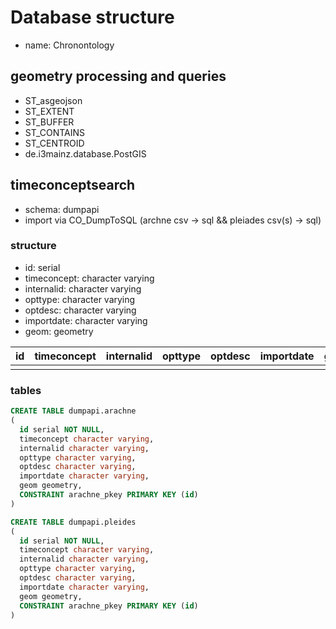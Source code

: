 # Database structure

* name: Chronontology

## geometry processing and queries

* ST_asgeojson
* ST_EXTENT
* ST_BUFFER
* ST_CONTAINS
* ST_CENTROID
* de.i3mainz.database.PostGIS

## timeconceptsearch

* schema: dumpapi
* import via CO_DumpToSQL (archne csv -> sql && pleiades csv(s) -> sql)

### structure

* id: serial
* timeconcept: character varying
* internalid: character varying
* opttype: character varying
* optdesc: character varying
* importdate: character varying
* geom: geometry

| id | timeconcept | internalid | opttype | optdesc | importdate | geom |
| -- | ----------- | ---------- | ------- | ------- | ---------- | ---- |
|    |             |            |         |         |            |      |

### tables

```sql
CREATE TABLE dumpapi.arachne
(
  id serial NOT NULL,
  timeconcept character varying,
  internalid character varying,
  opttype character varying,
  optdesc character varying,
  importdate character varying,
  geom geometry,
  CONSTRAINT arachne_pkey PRIMARY KEY (id)
)
```

```sql
CREATE TABLE dumpapi.pleides
(
  id serial NOT NULL,
  timeconcept character varying,
  internalid character varying,
  opttype character varying,
  optdesc character varying,
  importdate character varying,
  geom geometry,
  CONSTRAINT arachne_pkey PRIMARY KEY (id)
)
```
